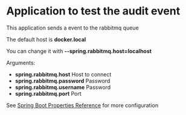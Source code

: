 # Application to test the audit event

This application sends a event to the rabbitmq queue

The default host is **docker.local**

You can change it with **--spring.rabbitmq.host=localhost**


Arguments:

* **spring.rabbitmq.host** Host to connect
* **spring.rabbitmq.password** Password
* **spring.rabbitmq.username** Password
* **spring.rabbitmq.port** Port

See [Spring Boot Properties Reference] for more configuration

[Spring Boot Properties Reference]: http://docs.spring.io/spring-boot/docs/current/reference/html/common-application-properties.html